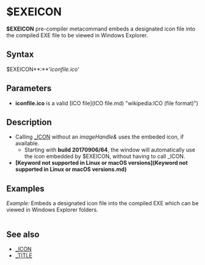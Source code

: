 # $EXEICON

**$EXEICON** pre-compiler metacommand embeds a designated icon file into the compiled EXE file to be viewed in Windows Explorer.

  

## Syntax

$EXEICON**:**'*iconfile.ico*'
  

## Parameters

* **iconfile.ico** is a valid [ICO file](ICO file.md) "wikipedia:ICO (file format)")

  

## Description

* Calling [_ICON](_ICON.md) without an *imageHandle&* uses the embeded icon, if available.
	+ Starting with **build 20170906/64**, the window will automatically use the icon embedded by $EXEICON, without having to call _ICON.
* **[Keyword not supported in Linux or macOS versions](Keyword not supported in Linux or macOS versions.md)**

  

## Examples

*Example:* Embeds a designated icon file into the compiled EXE which can be viewed in Windows Explorer folders.

``` $EXEICON:'mush.ico' [_ICON](_ICON.md)  
```

  

## See also

* [_ICON](_ICON.md)
* [_TITLE](_TITLE.md)

  
